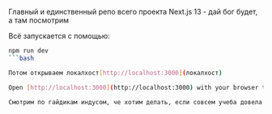 Главный и единственный репо всего проекта
Next.js 13 - дай бог будет, а там посмотрим

Всё запускается с помощью:

```bash
npm run dev
```bash

Потом открываем локалхост[http://localhost:3000](локалхост)

Open [http://localhost:3000](http://localhost:3000) with your browser to see the result.

Смотрим по гайдикам индусом, че хотим делать, если совсем учеба довела - доки самого некста, там куча всего полезнее. Офк полезнее индусов.